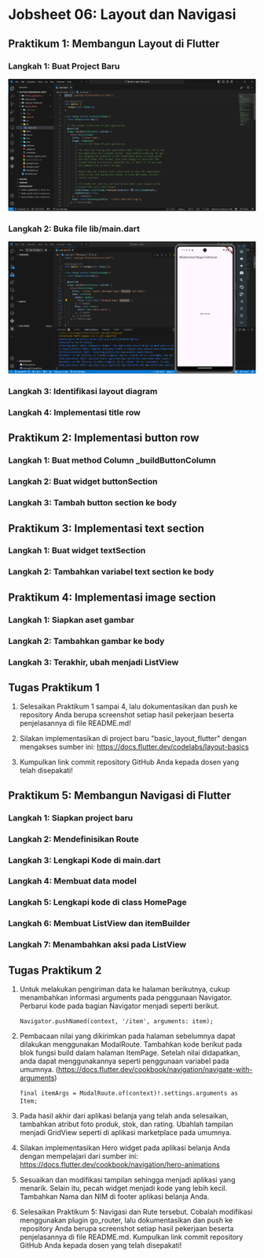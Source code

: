 # Jobsheet 06: Layout dan Navigasi

## Praktikum 1: Membangun Layout di Flutter

### Langkah 1: Buat Project Baru
![alt text](image.png)

### Langkah 2: Buka file lib/main.dart
![alt text](image-1.png)

### Langkah 3: Identifikasi layout diagram

### Langkah 4: Implementasi title row

## Praktikum 2: Implementasi button row

### Langkah 1: Buat method Column _buildButtonColumn

### Langkah 2: Buat widget buttonSection

### Langkah 3: Tambah button section ke body

## Praktikum 3: Implementasi text section

### Langkah 1: Buat widget textSection

### Langkah 2: Tambahkan variabel text section ke body

## Praktikum 4: Implementasi image section

### Langkah 1: Siapkan aset gambar

### Langkah 2: Tambahkan gambar ke body

### Langkah 3: Terakhir, ubah menjadi ListView

## Tugas Praktikum 1
1. Selesaikan Praktikum 1 sampai 4, lalu dokumentasikan dan push ke repository Anda berupa screenshot setiap hasil pekerjaan beserta penjelasannya di file README.md!

2. Silakan implementasikan di project baru "basic_layout_flutter" dengan mengakses sumber ini: https://docs.flutter.dev/codelabs/layout-basics

3. Kumpulkan link commit repository GitHub Anda kepada dosen yang telah disepakati!

## Praktikum 5: Membangun Navigasi di Flutter

### Langkah 1: Siapkan project baru

### Langkah 2: Mendefinisikan Route

### Langkah 3: Lengkapi Kode di main.dart

### Langkah 4: Membuat data model

### Langkah 5: Lengkapi kode di class HomePage

### Langkah 6: Membuat ListView dan itemBuilder

### Langkah 7: Menambahkan aksi pada ListView

## Tugas Praktikum 2
1. Untuk melakukan pengiriman data ke halaman berikutnya, cukup menambahkan informasi arguments pada penggunaan Navigator. Perbarui kode pada bagian Navigator menjadi seperti berikut.

    ``` 
    Navigator.pushNamed(context, '/item', arguments: item);
    ```

2. Pembacaan nilai yang dikirimkan pada halaman sebelumnya dapat dilakukan menggunakan ModalRoute. Tambahkan kode berikut pada blok fungsi build dalam halaman ItemPage. Setelah nilai didapatkan, anda dapat menggunakannya seperti penggunaan variabel pada umumnya. (https://docs.flutter.dev/cookbook/navigation/navigate-with-arguments)

    ```
    final itemArgs = ModalRoute.of(context)!.settings.arguments as Item;
    ```

3. Pada hasil akhir dari aplikasi belanja yang telah anda selesaikan, tambahkan atribut foto produk, stok, dan rating. Ubahlah tampilan menjadi GridView seperti di aplikasi marketplace pada umumnya.

4. Silakan implementasikan Hero widget pada aplikasi belanja Anda dengan mempelajari dari sumber ini: https://docs.flutter.dev/cookbook/navigation/hero-animations

5. Sesuaikan dan modifikasi tampilan sehingga menjadi aplikasi yang menarik. Selain itu, pecah widget menjadi kode yang lebih kecil. Tambahkan Nama dan NIM di footer aplikasi belanja Anda.

6. Selesaikan Praktikum 5: Navigasi dan Rute tersebut. Cobalah modifikasi menggunakan plugin go_router, lalu dokumentasikan dan push ke repository Anda berupa screenshot setiap hasil pekerjaan beserta penjelasannya di file README.md. Kumpulkan link commit repository GitHub Anda kepada dosen yang telah disepakati!
